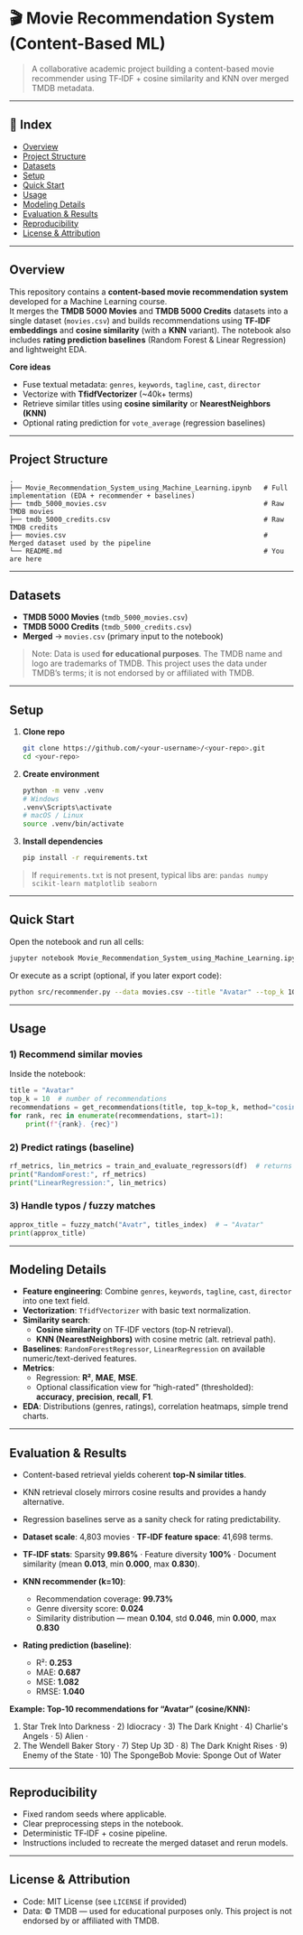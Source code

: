 # 🎬 Movie Recommendation System (Content-Based ML)

> A collaborative academic project building a content-based movie recommender using TF‑IDF + cosine similarity and KNN over merged TMDB metadata.

---

## 🧭 Index
- [Overview](#overview)
- [Project Structure](#project-structure)
- [Datasets](#datasets)
- [Setup](#setup)
- [Quick Start](#quick-start)
- [Usage](#usage)
- [Modeling Details](#modeling-details)
- [Evaluation & Results](#evaluation--results)
- [Reproducibility](#reproducibility)
- [License & Attribution](#license--attribution)

---

## Overview
This repository contains a **content-based movie recommendation system** developed for a Machine Learning course.  
It merges the **TMDB 5000 Movies** and **TMDB 5000 Credits** datasets into a single dataset (`movies.csv`) and builds recommendations using **TF‑IDF embeddings** and **cosine similarity** (with a **KNN** variant). The notebook also includes **rating prediction baselines** (Random Forest & Linear Regression) and lightweight EDA.

**Core ideas**
- Fuse textual metadata: `genres`, `keywords`, `tagline`, `cast`, `director`  
- Vectorize with **TfidfVectorizer** (~40k+ terms)  
- Retrieve similar titles using **cosine similarity** or **NearestNeighbors (KNN)**  
- Optional rating prediction for `vote_average` (regression baselines)

---

## Project Structure
```
.
├── Movie_Recommendation_System_using_Machine_Learning.ipynb   # Full implementation (EDA + recommender + baselines)
├── tmdb_5000_movies.csv                                       # Raw TMDB movies
├── tmdb_5000_credits.csv                                      # Raw TMDB credits
├── movies.csv                                                 # Merged dataset used by the pipeline
└── README.md                                                  # You are here
```

---

## Datasets
- **TMDB 5000 Movies** (`tmdb_5000_movies.csv`)
- **TMDB 5000 Credits** (`tmdb_5000_credits.csv`)
- **Merged** → `movies.csv` (primary input to the notebook)
  
> Note: Data is used **for educational purposes**. The TMDB name and logo are trademarks of TMDB. This project uses the data under TMDB’s terms; it is not endorsed by or affiliated with TMDB.

---

## Setup
1. **Clone repo**
   ```bash
   git clone https://github.com/<your-username>/<your-repo>.git
   cd <your-repo>
   ```

2. **Create environment**
   ```bash
   python -m venv .venv
   # Windows
   .venv\Scripts\activate
   # macOS / Linux
   source .venv/bin/activate
   ```

3. **Install dependencies**
   ```bash
   pip install -r requirements.txt
   ```

> If `requirements.txt` is not present, typical libs are: `pandas numpy scikit-learn matplotlib seaborn`

---

## Quick Start
Open the notebook and run all cells:
```bash
jupyter notebook Movie_Recommendation_System_using_Machine_Learning.ipynb
```

Or execute as a script (optional, if you later export code):
```bash
python src/recommender.py --data movies.csv --title "Avatar" --top_k 10
```

---

## Usage
### 1) Recommend similar movies
Inside the notebook:
```python
title = "Avatar"
top_k = 10  # number of recommendations
recommendations = get_recommendations(title, top_k=top_k, method="cosine")  # or method="knn"
for rank, rec in enumerate(recommendations, start=1):
    print(f"{rank}. {rec}")
```

### 2) Predict ratings (baseline)
```python
rf_metrics, lin_metrics = train_and_evaluate_regressors(df)  # returns dicts with R2, MAE, MSE
print("RandomForest:", rf_metrics)
print("LinearRegression:", lin_metrics)
```

### 3) Handle typos / fuzzy matches
```python
approx_title = fuzzy_match("Avatr", titles_index)  # → "Avatar"
print(approx_title)
```

---

## Modeling Details
- **Feature engineering**: Combine `genres`, `keywords`, `tagline`, `cast`, `director` into one text field.
- **Vectorization**: `TfidfVectorizer` with basic text normalization.
- **Similarity search**:
  - **Cosine similarity** on TF‑IDF vectors (top‑N retrieval).
  - **KNN (NearestNeighbors)** with cosine metric (alt. retrieval path).
- **Baselines**: `RandomForestRegressor`, `LinearRegression` on available numeric/text-derived features.
- **Metrics**:
  - Regression: **R²**, **MAE**, **MSE**.
  - Optional classification view for “high-rated” (thresholded): **accuracy**, **precision**, **recall**, **F1**.
- **EDA**: Distributions (genres, ratings), correlation heatmaps, simple trend charts.

---

## Evaluation & Results
- Content-based retrieval yields coherent **top‑N similar titles**.
- KNN retrieval closely mirrors cosine results and provides a handy alternative.
- Regression baselines serve as a sanity check for rating predictability.
  
- **Dataset scale**: 4,803 movies · **TF‑IDF feature space**: 41,698 terms.
- **TF‑IDF stats**: Sparsity **99.86%** · Feature diversity **100%** · Document similarity (mean **0.013**, min **0.000**, max **0.830**).
- **KNN recommender (k=10)**:
  - Recommendation coverage: **99.73%**
  - Genre diversity score: **0.024**
  - Similarity distribution — mean **0.104**, std **0.046**, min **0.000**, max **0.830**
- **Rating prediction (baseline)**:
  - R²: **0.253**
  - MAE: **0.687**
  - MSE: **1.082**
  - RMSE: **1.040**

**Example: Top‑10 recommendations for “Avatar” (cosine/KNN):**  
1) Star Trek Into Darkness · 2) Idiocracy · 3) The Dark Knight · 4) Charlie's Angels · 5) Alien ·
6) The Wendell Baker Story · 7) Step Up 3D · 8) The Dark Knight Rises · 9) Enemy of the State · 10) The SpongeBob Movie: Sponge Out of Water

---

## Reproducibility
- Fixed random seeds where applicable.
- Clear preprocessing steps in the notebook.
- Deterministic TF‑IDF + cosine pipeline.
- Instructions included to recreate the merged dataset and rerun models.

---

## License & Attribution
- Code: MIT License (see `LICENSE` if provided)
- Data: © TMDB — used for educational purposes only. This project is not endorsed by or affiliated with TMDB.

